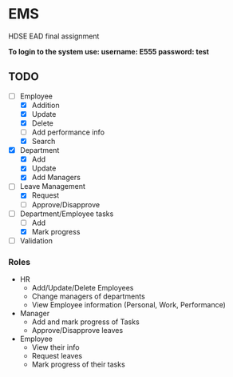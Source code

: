 # EMS
HDSE EAD final assignment

**To login to the system use: username: E555 password: test**

## TODO
- [ ] Employee
    - [x] Addition
    - [x] Update
    - [x] Delete
    - [ ] Add performance info
    - [x] Search
- [x] Department
    - [x] Add
    - [x] Update
    - [x] Add Managers
- [ ] Leave Management
    - [x] Request
    - [ ] Approve/Disapprove
- [ ] Department/Employee tasks
    - [ ] Add
    - [x] Mark progress
- [ ] Validation
    
### Roles
* HR
    * Add/Update/Delete Employees
    * Change managers of departments
    * View Employee information (Personal, Work, Performance)
* Manager
    * Add and mark progress of Tasks
    * Approve/Disapprove leaves
* Employee
    * View their info
    * Request leaves
    * Mark progress of their tasks

